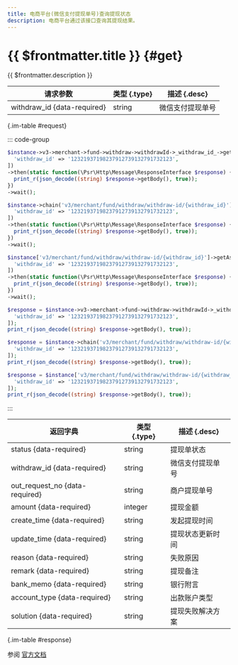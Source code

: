 ```yaml
---
title: 电商平台(微信支付提现单号)查询提现状态
description: 电商平台通过该接口查询其提现结果。
---
```


# {{ $frontmatter.title }} {#get}

{{ $frontmatter.description }}

| 请求参数 | 类型 {.type} | 描述 {.desc}
| --- | --- | ---
| withdraw_id {data-required} | string | 微信支付提现单号

{.im-table #request}

::: code-group

```php [异步纯链式]
$instance->v3->merchant->fund->withdraw->withdrawId->_withdraw_id_->getAsync([
  'withdraw_id' => '12321937198237912739132791732123',
])
->then(static function(\Psr\Http\Message\ResponseInterface $response) {
  print_r(json_decode((string) $response->getBody(), true));
})
->wait();
```

```php [异步声明式]
$instance->chain('v3/merchant/fund/withdraw/withdraw-id/{withdraw_id}')->getAsync([
  'withdraw_id' => '12321937198237912739132791732123',
])
->then(static function(\Psr\Http\Message\ResponseInterface $response) {
  print_r(json_decode((string) $response->getBody(), true));
})
->wait();
```

```php [异步属性式]
$instance['v3/merchant/fund/withdraw/withdraw-id/{withdraw_id}']->getAsync([
  'withdraw_id' => '12321937198237912739132791732123',
])
->then(static function(\Psr\Http\Message\ResponseInterface $response) {
  print_r(json_decode((string) $response->getBody(), true));
})
->wait();
```

```php [同步纯链式]
$response = $instance->v3->merchant->fund->withdraw->withdrawId->_withdraw_id_->get([
  'withdraw_id' => '12321937198237912739132791732123',
]);
print_r(json_decode((string) $response->getBody(), true));
```

```php [同步声明式]
$response = $instance->chain('v3/merchant/fund/withdraw/withdraw-id/{withdraw_id}')->get([
  'withdraw_id' => '12321937198237912739132791732123',
]);
print_r(json_decode((string) $response->getBody(), true));
```

```php [同步属性式]
$response = $instance['v3/merchant/fund/withdraw/withdraw-id/{withdraw_id}']->get([
  'withdraw_id' => '12321937198237912739132791732123',
]);
print_r(json_decode((string) $response->getBody(), true));
```

:::

| 返回字典 | 类型 {.type} | 描述 {.desc}
| --- | --- | ---
| status {data-required}| string | 提现单状态
| withdraw_id {data-required}| string | 微信支付提现单号
| out_request_no {data-required}| string | 商户提现单号
| amount {data-required}| integer | 提现金额
| create_time {data-required}| string | 发起提现时间
| update_time {data-required}| string | 提现状态更新时间
| reason {data-required}| string | 失败原因
| remark {data-required}| string | 提现备注
| bank_memo {data-required}| string | 银行附言
| account_type {data-required}| string | 出款账户类型
| solution {data-required}| string | 提现失败解决方案

{.im-table #response}

参阅 [官方文档](https://pay.weixin.qq.com/wiki/doc/apiv3/wxpay/ecommerce/fund/chapter3_6.shtml)
